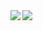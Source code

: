 <a href="https://github.com/anuraghazra/github-readme-stats">
  <img align="left" src="https://github-readme-stats-clone-mocha.vercel.app/api?username=Mizuki-OHASHI&count_private=true&show_icons=true" />
</a>
<a href="https://github.com/anuraghazra/github-readme-stats">
  <img align="left" src="https://github-readme-stats-clone-mocha.vercel.app/api/top-langs/?username=Mizuki-OHASHI" />
</a>
